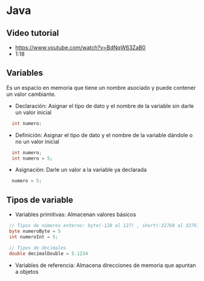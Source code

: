 # Java

## Video tutorial

- <https://www.youtube.com/watch?v=BdNqW63ZaB0>
- 1:18

## Variables

Es un espacio en memoria que tiene un nombre asociado y puede contener un valor cambiante.

- Declaración: Asignar el tipo de dato y el nombre de la variable sin darle un valor inicial

``` java
  int numero;
```

- Definición: Asignar el tipo de dato y el nombre de la variable dándole o no un valor inicial

```java
  int numero;
  int numero = 5;
```

- Asignación: Darle un valor a la variable ya declarada

```java
  numero = 5;
```

## Tipos de variable

- Variables primitivas: Almacenan valores básicos

 ```java
  // Tipos de números enteros: byte(-128 al 127) , short(-32768 al 32767), int, long
  byte numeroByte = 5
  int numeroInt = 5;

  // Tipos de decimales
  double decimalDouble = 5.1234

 ```

- Variables de referencia: Almacena direcciones de memoria que apuntan a objetos
